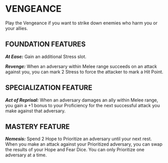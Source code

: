 ﻿---
tags:
  - SubClass
  - CharacterOption
name: 'VENGEANCE'
description: 'Play the Vengeance if you want to strike down enemies who harm you or your allies.'
---
# VENGEANCE

Play the Vengeance if you want to strike down enemies who harm you or your allies.

## FOUNDATION FEATURES

***At Ease:*** Gain an additional Stress slot.

***Revenge:*** When an adversary within Melee range succeeds on an attack against you, you can mark 2 Stress to force the attacker to mark a Hit Point.

## SPECIALIZATION FEATURE

***Act of Reprisal:*** When an adversary damages an ally within Melee range, you gain a +1 bonus to your Proficiency for the next successful attack you make against that adversary.

## MASTERY FEATURE

***Nemesis:*** Spend 2 Hope to Prioritize an adversary until your next rest. When you make an attack against your Prioritized adversary, you can swap the results of your Hope and Fear Dice. You can only Prioritize one adversary at a time.
